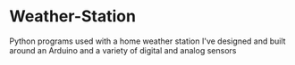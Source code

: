 Weather-Station
===============

Python programs used with a home weather station I've designed and built around an Arduino and a variety of digital and analog sensors